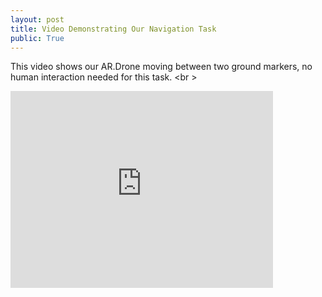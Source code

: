 ```yaml
---
layout: post
title: Video Demonstrating Our Navigation Task
public: True
---
```


This video shows our AR.Drone moving between two ground markers, no human interaction needed for this task.
<br \>
<iframe width="420" height="315" src="http://www.youtube.com/embed/DAPj7RbFz3I" frameborder="0" allowfullscreen></iframe>
